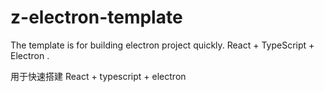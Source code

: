 # z-electron-template

The template is for building electron project quickly.
React + TypeScript + Electron .

用于快速搭建 React + typescript + electron
